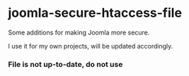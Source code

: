 # joomla-secure-htaccess-file

Some additions for making Joomla more secure.

I use it for my own projects, will be updated accordingly.

### File is not up-to-date, do not use
